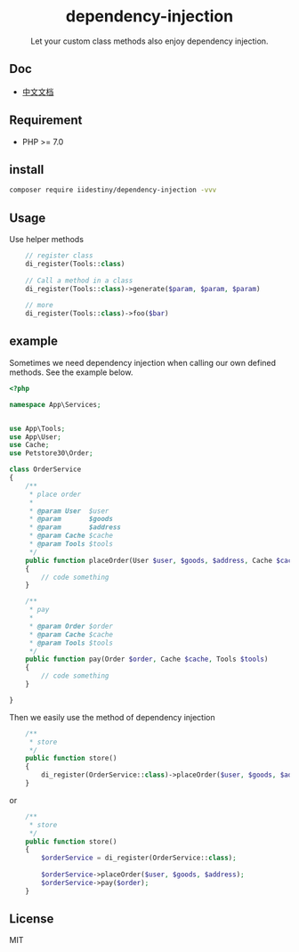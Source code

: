 <h1 align="center"> dependency-injection </h1>

<p align="center"> Let your custom class methods also enjoy dependency injection.</p>

## Doc

- [中文文档](https://github.com/iiDestiny/dependency-injection/blob/master/Zh-README.md)

## Requirement

- PHP >= 7.0

## install

```bash
composer require iidestiny/dependency-injection -vvv
```

## Usage

Use helper methods

```php
    // register class
    di_register(Tools::class)
    
    // Call a method in a class
    di_register(Tools::class)->generate($param, $param, $param)
    
    // more
    di_register(Tools::class)->foo($bar)
```

## example
Sometimes we need dependency injection when calling our own defined methods. See the example below.

```php
<?php

namespace App\Services;


use App\Tools;
use App\User;
use Cache;
use Petstore30\Order;

class OrderService
{
    /**
     * place order
     *
     * @param User  $user
     * @param       $goods
     * @param       $address
     * @param Cache $cache
     * @param Tools $tools
     */
    public function placeOrder(User $user, $goods, $address, Cache $cache, Tools $tools)
    {
        // code something
    }

    /**
     * pay
     *
     * @param Order $order
     * @param Cache $cache
     * @param Tools $tools
     */
    public function pay(Order $order, Cache $cache, Tools $tools)
    {
        // code something
    }

}

```

Then we easily use the method of dependency injection

```php
    /**
     * store
     */
    public function store()
    {
        di_register(OrderService::class)->placeOrder($user, $goods, $address);
    }
```

or

```php
    /**
     * store
     */
    public function store()
    {
        $orderService = di_register(OrderService::class);
        
        $orderService->placeOrder($user, $goods, $address);
        $orderService->pay($order);
    }
```

## License

MIT